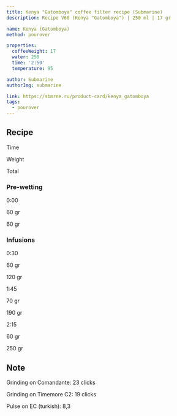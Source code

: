 ```yaml
---
title: Kenya "Gatomboya" coffee filter recipe (Submarine)
description: Recipe V60 (Kenya "Gatomboya") | 250 ml | 17 gr

name: Kenya (Gatomboya)
method: pourover

properties:
  coffeeWeight: 17
  water: 250
  time: '2:50'
  temperature: 95

author: Submarine
authorImg: submarine

link: https://sbmrne.ru/product-card/kenya_gatomboya
tags:
  - pourover
---
```


## Recipe


<div class="time-line">

Time

Weight

Total

</div>

### Pre-wetting

<div class="time-line">

0:00

60 gr

60 gr

</div>


### Infusions

<div class="time-line">

0:30

60 gr

120 gr

</div>

<div class="time-line">

1:45

70 gr

190 gr

</div>

<div class="time-line">

2:15

60 gr

250 gr

</div>


<div class="info-note">

## Note

Grinding on Comandante: 23 clicks

Grinding on Timemore C2: 19 clicks

Pulse on EC (turkish): 8,3
</div>


